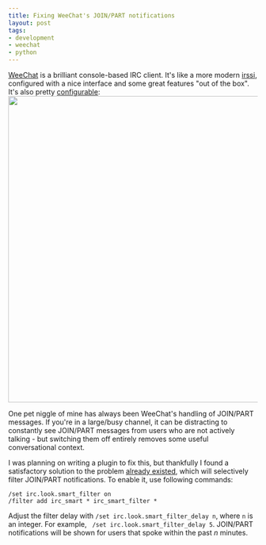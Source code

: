 ```yaml
---
title: Fixing WeeChat's JOIN/PART notifications
layout: post
tags:
- development
- weechat
- python
---
```


[WeeChat][weechat] is a brilliant console-based IRC client. It's like a more modern [irssi][irssi], configured with a nice interface and some great features "out of the box". It's also pretty [configurable][weechat-screenshots]:
<a href="{{ site.postimagesurl }}weechat-screenshots.png"><img src="{{ site.postimagesurl }}weechat-screenshots.png" width="800" height="618"></img></a>

One pet niggle of mine has always been WeeChat's handling of JOIN/PART messages. If you're in a large/busy channel, it can be distracting to constantly see JOIN/PART messages from users who are not actively talking - but switching them off entirely removes some useful conversational context.

I was planning on writing a plugin to fix this, but thankfully I found a satisfactory solution to the problem [already existed][smartfilter], which will selectively filter JOIN/PART notifications. To enable it, use following commands:
```
/set irc.look.smart_filter on
/filter add irc_smart * irc_smart_filter *
```

Adjust the filter delay with `/set irc.look.smart_filter_delay n`, where `n` is an integer. For example, ` /set irc.look.smart_filter_delay 5`. JOIN/PART notifications will be shown for users that spoke within the past *n* minutes.

[weechat]: http://weechat.org/
[irssi]: http://www.irssi.org/
[weechat-screenshots]: http://weechat.org/about/screenshots/

[smartfilter]: http://dev.weechat.org/post/2008/10/25/Smart-IRC-join-part-quit-message-filter